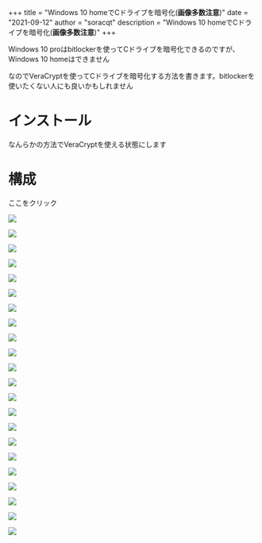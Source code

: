 +++
title = "Windows 10 homeでCドライブを暗号化(**画像多数注意**)"
date = "2021-09-12"
author = "soracqt"
description = "Windows 10 homeでCドライブを暗号化(**画像多数注意**)"
+++

Windows 10 proはbitlockerを使ってCドライブを暗号化できるのですが、Windows 10 homeはできません

なのでVeraCryptを使ってCドライブを暗号化する方法を書きます。bitlockerを使いたくない人にも良いかもしれません

# インストール

なんらかの方法でVeraCryptを使える状態にします

# 構成

ここをクリック

![](https://github.com/soracqt/oldblog/raw/master/static/img/%E3%82%B9%E3%82%AF%E3%83%AA%E3%83%BC%E3%83%B3%E3%82%B7%E3%83%A7%E3%83%83%E3%83%88%202022-05-23%20203119.png)

![](https://github.com/soracqt/oldblog/raw/master/static/img/%E3%82%B9%E3%82%AF%E3%83%AA%E3%83%BC%E3%83%B3%E3%82%B7%E3%83%A7%E3%83%83%E3%83%88%202022-05-23%20203141.png)

![](https://github.com/soracqt/oldblog/raw/master/static/img/%E3%82%B9%E3%82%AF%E3%83%AA%E3%83%BC%E3%83%B3%E3%82%B7%E3%83%A7%E3%83%83%E3%83%88%202022-05-23%20203207.png)

![](https://github.com/soracqt/oldblog/raw/master/static/img/%E3%82%B9%E3%82%AF%E3%83%AA%E3%83%BC%E3%83%B3%E3%82%B7%E3%83%A7%E3%83%83%E3%83%88%202022-05-23%20203322.png)

![](https://github.com/soracqt/oldblog/raw/master/static/img/%E3%82%B9%E3%82%AF%E3%83%AA%E3%83%BC%E3%83%B3%E3%82%B7%E3%83%A7%E3%83%83%E3%83%88%202022-05-23%20203400.png)

![](https://github.com/soracqt/oldblog/raw/master/static/img/%E3%82%B9%E3%82%AF%E3%83%AA%E3%83%BC%E3%83%B3%E3%82%B7%E3%83%A7%E3%83%83%E3%83%88%202022-05-23%20203415.png)

![](https://github.com/soracqt/oldblog/raw/master/static/img/%E3%82%B9%E3%82%AF%E3%83%AA%E3%83%BC%E3%83%B3%E3%82%B7%E3%83%A7%E3%83%83%E3%83%88%202022-05-23%20203447.png)

![](https://github.com/soracqt/oldblog/raw/master/static/img/%E3%82%B9%E3%82%AF%E3%83%AA%E3%83%BC%E3%83%B3%E3%82%B7%E3%83%A7%E3%83%83%E3%83%88%202022-05-23%20203450.png)

![](https://github.com/soracqt/oldblog/raw/master/static/img/%E3%82%B9%E3%82%AF%E3%83%AA%E3%83%BC%E3%83%B3%E3%82%B7%E3%83%A7%E3%83%83%E3%83%88%202022-05-23%20203532.png)

![](https://github.com/soracqt/oldblog/raw/master/static/img/%E3%82%B9%E3%82%AF%E3%83%AA%E3%83%BC%E3%83%B3%E3%82%B7%E3%83%A7%E3%83%83%E3%83%88%202022-05-23%20203616.png)

![](https://github.com/soracqt/oldblog/raw/master/static/img/%E3%82%B9%E3%82%AF%E3%83%AA%E3%83%BC%E3%83%B3%E3%82%B7%E3%83%A7%E3%83%83%E3%83%88%202022-05-23%20203636.png)

![](https://github.com/soracqt/oldblog/raw/master/static/img/%E3%82%B9%E3%82%AF%E3%83%AA%E3%83%BC%E3%83%B3%E3%82%B7%E3%83%A7%E3%83%83%E3%83%88%202022-05-23%20203656.png)

![](https://github.com/soracqt/oldblog/raw/master/static/img/%E3%82%B9%E3%82%AF%E3%83%AA%E3%83%BC%E3%83%B3%E3%82%B7%E3%83%A7%E3%83%83%E3%83%88%202022-05-23%20203712.png)

![](https://github.com/soracqt/oldblog/raw/master/static/img/%E3%82%B9%E3%82%AF%E3%83%AA%E3%83%BC%E3%83%B3%E3%82%B7%E3%83%A7%E3%83%83%E3%83%88%202022-05-23%20203735.png)

![](https://github.com/soracqt/oldblog/raw/master/static/img/%E3%82%B9%E3%82%AF%E3%83%AA%E3%83%BC%E3%83%B3%E3%82%B7%E3%83%A7%E3%83%83%E3%83%88%202022-05-23%20203834.png)

![](https://github.com/soracqt/oldblog/raw/master/static/img/%E3%82%B9%E3%82%AF%E3%83%AA%E3%83%BC%E3%83%B3%E3%82%B7%E3%83%A7%E3%83%83%E3%83%88%202022-05-23%20204205.png)

![](https://github.com/soracqt/oldblog/raw/master/static/img/%E3%82%B9%E3%82%AF%E3%83%AA%E3%83%BC%E3%83%B3%E3%82%B7%E3%83%A7%E3%83%83%E3%83%88%202022-05-23%20204309.png)

![](https://github.com/soracqt/oldblog/raw/master/static/img/%E3%82%B9%E3%82%AF%E3%83%AA%E3%83%BC%E3%83%B3%E3%82%B7%E3%83%A7%E3%83%83%E3%83%88%202022-05-23%20204326.png)

![](https://github.com/soracqt/oldblog/raw/master/static/img/%E3%82%B9%E3%82%AF%E3%83%AA%E3%83%BC%E3%83%B3%E3%82%B7%E3%83%A7%E3%83%83%E3%83%88%202022-05-23%20204543.png)

![](https://github.com/soracqt/oldblog/raw/master/static/img/%E3%82%B9%E3%82%AF%E3%83%AA%E3%83%BC%E3%83%B3%E3%82%B7%E3%83%A7%E3%83%83%E3%83%88%202022-05-23%20204559.png)

![](https://github.com/soracqt/oldblog/raw/master/static/img/%E3%82%B9%E3%82%AF%E3%83%AA%E3%83%BC%E3%83%B3%E3%82%B7%E3%83%A7%E3%83%83%E3%83%88%202022-05-23%20204622.png)

![](https://github.com/soracqt/oldblog/raw/master/static/img/%E3%82%B9%E3%82%AF%E3%83%AA%E3%83%BC%E3%83%B3%E3%82%B7%E3%83%A7%E3%83%83%E3%83%88%202022-05-23%20211547.png)
